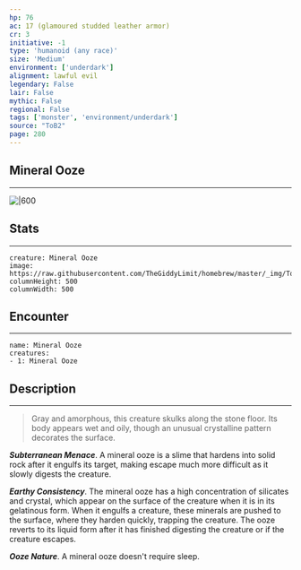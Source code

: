 ```yaml
---
hp: 76
ac: 17 (glamoured studded leather armor)
cr: 3
initiative: -1
type: 'humanoid (any race)'    
size: 'Medium'
environment: ['underdark']
alignment: lawful evil
legendary: False
lair: False
mythic: False
regional: False
tags: ['monster', 'environment/underdark']
source: "ToB2"
page: 280
---
```


## Mineral Ooze
---

![|600](https://raw.githubusercontent.com/TheGiddyLimit/homebrew/master/_img/ToB2/creature/Mineral%20Ooze.webp)

## Stats
---

```statblock
creature: Mineral Ooze
image: https://raw.githubusercontent.com/TheGiddyLimit/homebrew/master/_img/ToB2/creature/token/Mineral%20Ooze%20%28Token%29.png
columnHeight: 500
columnWidth: 500
```

## Encounter
---

```encounter-table
name: Mineral Ooze
creatures:
- 1: Mineral Ooze
```

## Description
---
>Gray and amorphous, this creature skulks along the stone floor. Its body appears wet and oily, though an unusual crystalline pattern decorates the surface.

**_Subterranean Menace_**. A mineral ooze is a slime that hardens into solid rock after it engulfs its target, making escape much more difficult as it slowly digests the creature.

**_Earthy Consistency_**. The mineral ooze has a high concentration of silicates and crystal, which appear on the surface of the creature when it is in its gelatinous form. When it engulfs a creature, these minerals are pushed to the surface, where they harden quickly, trapping the creature. The ooze reverts to its liquid form after it has finished digesting the creature or if the creature escapes.

**_Ooze Nature_**. A mineral ooze doesn't require sleep.






